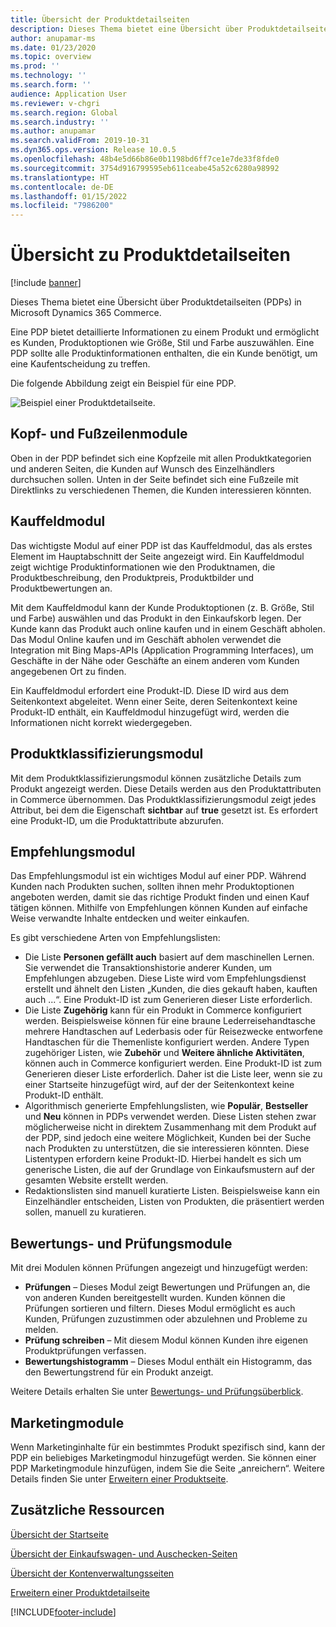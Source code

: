 ```yaml
---
title: Übersicht der Produktdetailseiten
description: Dieses Thema bietet eine Übersicht über Produktdetailseiten (PDPs) in Microsoft Dynamics 365 Commerce.
author: anupamar-ms
ms.date: 01/23/2020
ms.topic: overview
ms.prod: ''
ms.technology: ''
ms.search.form: ''
audience: Application User
ms.reviewer: v-chgri
ms.search.region: Global
ms.search.industry: ''
ms.author: anupamar
ms.search.validFrom: 2019-10-31
ms.dyn365.ops.version: Release 10.0.5
ms.openlocfilehash: 48b4e5d66b86e0b1198bd6ff7ce1e7de33f8fde0
ms.sourcegitcommit: 3754d916799595eb611ceabe45a52c6280a98992
ms.translationtype: HT
ms.contentlocale: de-DE
ms.lasthandoff: 01/15/2022
ms.locfileid: "7986200"
---
```

# <a name="product-details-pages-overview"></a>Übersicht zu Produktdetailseiten

[!include [banner](includes/banner.md)]

Dieses Thema bietet eine Übersicht über Produktdetailseiten (PDPs) in Microsoft Dynamics 365 Commerce.

Eine PDP bietet detaillierte Informationen zu einem Produkt und ermöglicht es Kunden, Produktoptionen wie Größe, Stil und Farbe auszuwählen. Eine PDP sollte alle Produktinformationen enthalten, die ein Kunde benötigt, um eine Kaufentscheidung zu treffen.

Die folgende Abbildung zeigt ein Beispiel für eine PDP.

![Beispiel einer Produktdetailseite.](./media/pdp.PNG)

## <a name="header-and-footer-modules"></a>Kopf- und Fußzeilenmodule

Oben in der PDP befindet sich eine Kopfzeile mit allen Produktkategorien und anderen Seiten, die Kunden auf Wunsch des Einzelhändlers durchsuchen sollen. Unten in der Seite befindet sich eine Fußzeile mit Direktlinks zu verschiedenen Themen, die Kunden interessieren könnten.

## <a name="buy-box-module"></a>Kauffeldmodul

Das wichtigste Modul auf einer PDP ist das Kauffeldmodul, das als erstes Element im Hauptabschnitt der Seite angezeigt wird. Ein Kauffeldmodul zeigt wichtige Produktinformationen wie den Produktnamen, die Produktbeschreibung, den Produktpreis, Produktbilder und Produktbewertungen an.

Mit dem Kauffeldmodul kann der Kunde Produktoptionen (z. B. Größe, Stil und Farbe) auswählen und das Produkt in den Einkaufskorb legen. Der Kunde kann das Produkt auch online kaufen und in einem Geschäft abholen. Das Modul Online kaufen und im Geschäft abholen verwendet die Integration mit Bing Maps-APIs (Application Programming Interfaces), um Geschäfte in der Nähe oder Geschäfte an einem anderen vom Kunden angegebenen Ort zu finden.

Ein Kauffeldmodul erfordert eine Produkt-ID. Diese ID wird aus dem Seitenkontext abgeleitet. Wenn einer Seite, deren Seitenkontext keine Produkt-ID enthält, ein Kauffeldmodul hinzugefügt wird, werden die Informationen nicht korrekt wiedergegeben.

## <a name="product-specifications-module"></a>Produktklassifizierungsmodul

Mit dem Produktklassifizierungsmodul können zusätzliche Details zum Produkt angezeigt werden. Diese Details werden aus den Produktattributen in Commerce übernommen. Das Produktklassifizierungsmodul zeigt jedes Attribut, bei dem die Eigenschaft **sichtbar** auf **true** gesetzt ist. Es erfordert eine Produkt-ID, um die Produktattribute abzurufen.

## <a name="recommendations-module"></a>Empfehlungsmodul

Das Empfehlungsmodul ist ein wichtiges Modul auf einer PDP. Während Kunden nach Produkten suchen, sollten ihnen mehr Produktoptionen angeboten werden, damit sie das richtige Produkt finden und einen Kauf tätigen können. Mithilfe von Empfehlungen können Kunden auf einfache Weise verwandte Inhalte entdecken und weiter einkaufen.

Es gibt verschiedene Arten von Empfehlungslisten:

- Die Liste **Personen gefällt auch** basiert auf dem maschinellen Lernen. Sie verwendet die Transaktionshistorie anderer Kunden, um Empfehlungen abzugeben. Diese Liste wird vom Empfehlungsdienst erstellt und ähnelt den Listen „Kunden, die dies gekauft haben, kauften auch ...“. Eine Produkt-ID ist zum Generieren dieser Liste erforderlich.
- Die Liste **Zugehörig** kann für ein Produkt in Commerce konfiguriert werden. Beispielsweise können für eine braune Lederreisehandtasche mehrere Handtaschen auf Lederbasis oder für Reisezwecke entworfene Handtaschen für die Themenliste konfiguriert werden. Andere Typen zugehöriger Listen, wie **Zubehör** und **Weitere ähnliche Aktivitäten**, können auch in Commerce konfiguriert werden. Eine Produkt-ID ist zum Generieren dieser Liste erforderlich. Daher ist die Liste leer, wenn sie zu einer Startseite hinzugefügt wird, auf der der Seitenkontext keine Produkt-ID enthält.
- Algorithmisch generierte Empfehlungslisten, wie **Populär**, **Bestseller** und **Neu** können in PDPs verwendet werden. Diese Listen stehen zwar möglicherweise nicht in direktem Zusammenhang mit dem Produkt auf der PDP, sind jedoch eine weitere Möglichkeit, Kunden bei der Suche nach Produkten zu unterstützen, die sie interessieren könnten. Diese Listentypen erfordern keine Produkt-ID. Hierbei handelt es sich um generische Listen, die auf der Grundlage von Einkaufsmustern auf der gesamten Website erstellt werden.
- Redaktionslisten sind manuell kuratierte Listen. Beispielsweise kann ein Einzelhändler entscheiden, Listen von Produkten, die präsentiert werden sollen, manuell zu kuratieren.

## <a name="ratings-and-reviews-modules"></a>Bewertungs- und Prüfungsmodule

Mit drei Modulen können Prüfungen angezeigt und hinzugefügt werden:

- **Prüfungen** – Dieses Modul zeigt Bewertungen und Prüfungen an, die von anderen Kunden bereitgestellt wurden. Kunden können die Prüfungen sortieren und filtern. Dieses Modul ermöglicht es auch Kunden, Prüfungen zuzustimmen oder abzulehnen und Probleme zu melden.
- **Prüfung schreiben** – Mit diesem Modul können Kunden ihre eigenen Produktprüfungen verfassen.
- **Bewertungshistogramm** – Dieses Modul enthält ein Histogramm, das den Bewertungstrend für ein Produkt anzeigt.

Weitere Details erhalten Sie unter [Bewertungs- und Prüfungsüberblick](ratings-reviews-overview.md).

## <a name="marketing-modules"></a>Marketingmodule

Wenn Marketinginhalte für ein bestimmtes Produkt spezifisch sind, kann der PDP ein beliebiges Marketingmodul hinzugefügt werden. Sie können einer PDP Marketingmodule hinzufügen, indem Sie die Seite „anreichern“. Weitere Details finden Sie unter [Erweitern einer Produktseite](enrich-product-page.md).

## <a name="additional-resources"></a>Zusätzliche Ressourcen

[Übersicht der Startseite](quick-tour-home-page.md)

[Übersicht der Einkaufswagen- und Auschecken-Seiten](quick-tour-cart-checkout.md)

[Übersicht der Kontenverwaltungsseiten](quick-tour-account-management.md)

[Erweitern einer Produktdetailseite](enrich-product-page.md)


[!INCLUDE[footer-include](../includes/footer-banner.md)]
